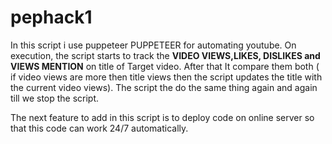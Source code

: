 # pephack1

In this script i use puppeteer PUPPETEER for automating youtube. On execution, the script starts to track the **VIDEO VIEWS,LIKES, DISLIKES and VIEWS MENTION** on title of Target video. After that
It compare them both ( if video views are more then title views then the script updates the title with the current video views).
The script the do the same thing again and again till we stop the script.

The next feature to add in this script is to deploy code on online server so that this code can work 24/7 automatically.
